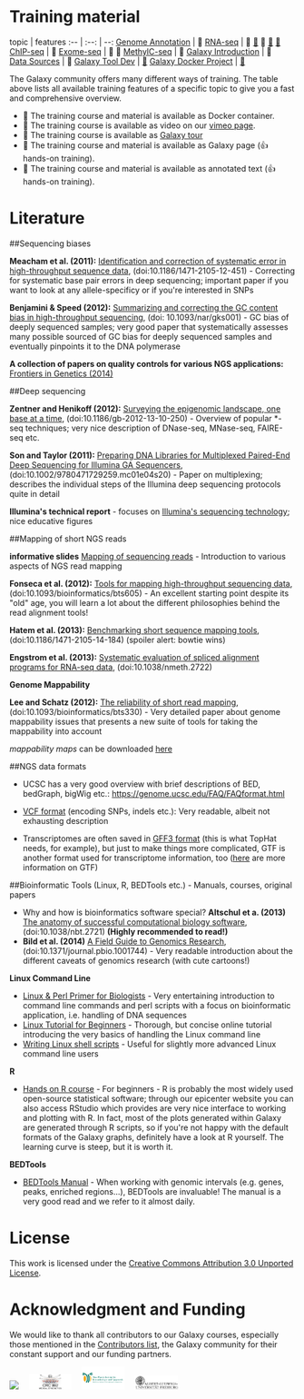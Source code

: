 Training material
=================


topic | features
:-- | :--: | --:
[Genome Annotation](https://github.com/bgruening/training-material/blob/master/Genome-Annotation/general-introduction/README.md) | :book:
[RNA-seq](https://github.com/bgruening/training-material/blob/master/RNA-Seq/) | :whale: [:movie_camera:](https://vimeo.com/128268401) :eyes: [:page_facing_up:](https://usegalaxy.org/u/jeremy/p/galaxy-rna-seq-analysis-exercise) [:book:](https://github.com/bgruening/training-material/blob/master/rna-seq/rna-seq.md)
[ChIP-seq](https://github.com/bgruening/training-material/blob/master/ChIP-Seq/ChIPseq.md) | :book:
[Exome-seq](https://github.com/bgruening/training-material/blob/master/Exome-Seq/README.md) | :whale: :book:
[MethylC-seq](https://github.com/bgruening/training-material/blob/master/Methylation-Seq/Methylation-Seq.md) | :book:
[Galaxy Introduction](https://github.com/bgruening/training-material/blob/master/Galaxy_Introduction/Galaxy_Introduction.md ) | :book:  
[Data Sources](https://github.com/bgruening/training-material/blob/master/Data_Sources/Data_Sources.md) | :book: 
[Galaxy Tool Dev](http://planemo.readthedocs.io/en/latest/writing_appliance.html) | [:book:](http://planemo.readthedocs.io/en/latest/writing_appliance.html) 
[Galaxy Docker Project](https://slides.com/bgruening/the-galaxy-docker-project/live#/) | [:book:](https://slides.com/bgruening/the-galaxy-docker-project/live#/) 


The Galaxy community offers many different ways of training. The table above lists all available training features of a specific topic to give you a fast and comprehensive overview.

 - :whale: The training course and material is available as Docker container.
 - :movie_camera: The training course is available as video on our [vimeo page](https://vimeo.com/galaxyproject).
 - :eyes: The training course is available as [Galaxy tour](https://github.com/galaxyproject/galaxy-tours)
 - :page_facing_up: The training course and material is available as Galaxy page (:thumbsup: hands-on training).
 - :book: The training course and material is available as annotated text (:thumbsup: hands-on training).


# Literature

##Sequencing biases

**Meacham et al. (2011):** [Identification and correction of systematic error in high-throughput sequence data](http://bmcbioinformatics.biomedcentral.com/articles/10.1186/1471-2105-12-451), (doi:10.1186/1471-2105-12-451) - Correcting for systematic base pair errors in deep sequencing; important paper if you want to look at any allele-specificy or if you're interested in SNPs

**Benjamini & Speed (2012):** [Summarizing and correcting the GC content bias in high-throughput sequencing](http://nar.oxfordjournals.org/content/40/10/e72.long), (doi: 10.1093/nar/gks001) - GC bias of deeply sequenced samples; very good paper that systematically assesses many possible sourced of GC bias for deeply sequenced samples and eventually pinpoints it to the DNA polymerase

**A collection of papers on quality controls for various NGS applications:** [Frontiers in Genetics (2014)](http://journal.frontiersin.org/researchtopic/1683/quality-assessment-and-control-of-high-throughput-sequencing-data)


##Deep sequencing

**Zentner and Henikoff (2012):** [Surveying the epigenomic landscape, one base at a time](http://genomebiology.biomedcentral.com/articles/10.1186/gb-2012-13-10-250), (doi:10.1186/gb-2012-13-10-250) - Overview of popular *-seq techniques; very nice description of DNase-seq, MNase-seq, FAIRE-seq etc.

**Son and Taylor (2011):** [Preparing DNA Libraries for Multiplexed Paired-End Deep Sequencing for Illumina GA Sequencers](http://www.ncbi.nlm.nih.gov/pmc/articles/PMC3076644/), (doi:10.1002/9780471729259.mc01e04s20) - Paper on multiplexing; describes the individual steps of the Illumina deep sequencing protocols quite in detail

**Illumina's technical report** - focuses on [Illumina's sequencing technology](http://www.illumina.com/technology.html); nice educative figures


##Mapping of short NGS reads

**informative slides** [Mapping of sequencing reads](http://people.binf.ku.dk/krogh/tmp/Mapping_Krogh_Monday.pdf) - Introduction to various aspects of NGS read mapping

**Fonseca et al. (2012):** [Tools for mapping high-throughput sequencing data](http://bioinformatics.oxfordjournals.org/content/28/24/3169.full), (doi:10.1093/bioinformatics/bts605) - An excellent starting point despite its "old" age, you will learn a lot about the different philosophies behind the read alignment tools!

**Hatem et al. (2013):** [Benchmarking short sequence mapping tools](http://bmcbioinformatics.biomedcentral.com/articles/10.1186/1471-2105-14-184), (doi:10.1186/1471-2105-14-184) (spoiler alert: bowtie wins)

**Engstrom et al. (2013):** [Systematic evaluation of spliced alignment programs for RNA-seq data](http://www.nature.com/nmeth/journal/v10/n12/full/nmeth.2722.html), (doi:10.1038/nmeth.2722) 

**Genome Mappability**

**Lee and Schatz (2012):** [The reliability of short read mapping](http://www.ncbi.nlm.nih.gov/pmc/articles/PMC3413383/?report=reader), (doi:10.1093/bioinformatics/bts330)  - Very detailed paper about genome mappability issues that presents a new suite of tools for taking the mappability into account

*mappability maps* can be downloaded [here](http://archive.gersteinlab.org/proj/PeakSeq/Mappability_Map/)  

##NGS data formats

- UCSC has a very good overview with brief descriptions of BED, bedGraph, bigWig etc.: https://genome.ucsc.edu/FAQ/FAQformat.html

- [VCF format](http://gatkforums.broadinstitute.org/gatk/discussion/1268/how-should-i-interpret-vcf-files-produced-by-the-gatk) (encoding SNPs, indels etc.): Very readable, albeit not exhausting description

- Transcriptomes are often saved in [GFF3 format](http://www.sequenceontology.org/gff3.shtml) (this is what TopHat needs, for example), but just to make things more complicated, GTF is another format used for transcriptome information, too ([here](http://gmod.org/wiki/GFF2) are more information on GTF)


##Bioinformatic Tools (Linux, R, BEDTools etc.) - Manuals, courses, original papers

- Why and how is bioinformatics software special? **Altschul et a. (2013)** [The anatomy of successful computational biology software](http://www.ncbi.nlm.nih.gov/pubmed/24104757), (doi:10.1038/nbt.2721) **(Highly recommended to read!)**
- **Bild et al. (2014)** [A Field Guide to Genomics Research](http://journals.plos.org/plosbiology/article?id=10.1371/journal.pbio.1001744), (doi:10.1371/journal.pbio.1001744) - Very readable introduction about the different caveats of genomics research (with cute cartoons!)
 
**Linux Command Line**

- [Linux & Perl Primer for Biologists](http://korflab.ucdavis.edu/Unix_and_Perl/unix_and_perl_v3.1.1.html) - Very entertaining introduction to command line commands and perl scripts with a focus on bioinformatic application, i.e. handling of DNA sequences
- [Linux Tutorial for Beginners](http://www.ee.surrey.ac.uk/Teaching/Unix/) - Thorough, but concise online tutorial introducing the very basics of handling the Linux command line
- [Writing Linux shell scripts](http://www.freeos.com/guides/lsst/index.html) - Useful for slightly more advanced Linux command line users

**R**

- [Hands on R course](http://www.uwyo.edu/mdillon/hor.html) - For beginners - R is probably the most widely used open-source statistical software; through our epicenter website you can also access RStudio which provides are very nice interface to working and plotting with R. In fact, most of the plots generated within Galaxy are generated through R scripts, so if you're not happy with the default formats of the Galaxy graphs, definitely have a look at R yourself. The learning curve is steep, but it is worth it.

**BEDTools** 

- [BEDTools Manual](http://bedtools.readthedocs.org) - When working with genomic intervals (e.g. genes, peaks, enriched regions...), BEDTools are invaluable! The manual is a very good read and we refer to it almost daily.



# License

This work is licensed under the [Creative Commons Attribution 3.0 Unported License](http://creativecommons.org/licenses/by/3.0/).


# Acknowledgment and Funding

We would like to thank all contributors to our Galaxy courses, especially those mentioned in the [Contributors list](CONTRIBUTORS.md), the Galaxy community for their constant support and our funding partners.

<a href="http://www.denbi.de/"><img src="https://raw.githubusercontent.com/bgruening/rbc_docs/master/logo/deNBI_Logo_rgb.png" width="15%"></a> 	&emsp;<a href="http://www.sfb992.uni-freiburg.de/"><img src="https://raw.githubusercontent.com/bgruening/presentations/bce348bb606c312d531c479e63a66efc2bc38d44/shared/resources/img/MEDEP.jpg" width="15%"></a> 	&emsp;<a href="http://www.ie-freiburg.mpg.de"><img src="https://raw.githubusercontent.com/bgruening/presentations/master/shared/resources/img/14_MPI_IE_logo_mit_180.gif" width="15%"></a> 	&emsp;<a href="https://www.uni-freiburg.de/"><img src="https://raw.githubusercontent.com/bgruening/presentations/a2e38e4b007994af798320db3a0131c4bb891c0e/shared/resources/img/logo_freiburg.jpg" width="15%"></a>
